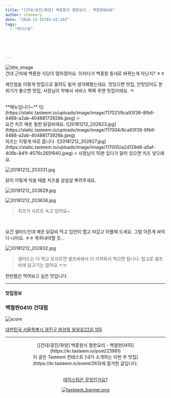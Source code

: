 ```yaml
---
title: "[건대/광진/화양] 백종원식 철판요리 - 백철판0410"
author: steemory
date: "2018-12-15T03:42:24Z"
tags:
  - "테이스팀"
  
  
  
  
  
---
```

![title_image](https://static.tasteem.io/uploads/3843/post/23981/content_b82c3c5d-a361-40e1-b764-eb5afeaabe3c.jpeg)
<br/>
건대 근처에 백종원 식당이 많아졌어요. 이러다가 백종원 동네로 바뀌는게 아닌지? ㅎㅎ

체인점을 이렇게 맛집으로 올려도 될까 생각해봤는데요. 맛있으면 맛집, 안맛있어도 분위기가 좋으면 맛집, 사장님이 착해서 서비스 팍팍 주면 맛집이에요. ㅋ

<BR>
**메뉴입니다~**
![](https://static.tasteem.io/uploads/image/image/117021/8ca93f36-8fb6-4488-a2ab-40488173928b.jpeg)
>

<br>
요건 치즈 매운 철판 닭갈비에요.
![20181212_202823.jpg](https://static.tasteem.io/uploads/image/image/117004/8ca93f36-8fb6-4488-a2ab-40488173928b.jpeg)

<br>
치즈는 이렇게 따로 줍니다.
![20181212_202827.jpg](https://static.tasteem.io/uploads/image/image/117005/a2d129d6-a5af-406b-841f-4576c265f940.jpeg)
> 사장님이 10분 있다가 닭이 있으면 치즈 넣으래요.

<br>

![20181212_203331.jpg](https://static.tasteem.io/uploads/image/image/117006/a2d129d6-a5af-406b-841f-4576c265f940.jpeg)

닭이 이렇게 익을 때쯤 치즈를 살살살 뿌려주세요.


![20181212_203629.jpg](https://static.tasteem.io/uploads/image/image/117008/8ca93f36-8fb6-4488-a2ab-40488173928b.jpeg)



![20181212_203636.jpg](https://static.tasteem.io/uploads/image/image/117010/a2d129d6-a5af-406b-841f-4576c265f940.jpeg)
> 치즈가 사르르 녹고 있어요~

<br>

요건 샐러드인데 매운 닭갈비 먹고 입안이 맵고 따갑고 아플때 드세요. 그럼 아픈게 싸악 다 나아요. ㅎㅎ 특허내야할 듯...

![20181212_202832.jpg](https://static.tasteem.io/uploads/image/image/117012/a2d129d6-a5af-406b-841f-4576c265f940.jpeg)
>  샐러드는 다 먹고 모자르면 셀프바에서 더 가져와서 먹으면 됩니다. 참고로 셀프바에 닭고기는 없어요.ㅜㅠ

한번쯤은 먹어보고 싶은 맛입니다. 


---------------------
#### 맛집정보
### 백철판0410 건대점
![score](https://static.tasteem.io/images/steem/1Crowns.png)

[대한민국 서울특별시 광진구 화양동 동일로22길 105](https://kr.tasteem.io/post/23981#map)

-----------------------------------------
<center>[[건대/광진/화양] 백종원식 철판요리 - 백철판0410](https://kr.tasteem.io/post/23981)
<br/>이 글은 Tasteem 컨테스트
 [내가 소개하는  이번 주 맛집](https://kr.tasteem.io/event/263)에 참가한 글입니다.

<br/>[테이스팀은 무엇인가요?](https://kr.tasteem.io/about)

[![tasteem_banner.png](https://static.tasteem.io/images/tasteem_banner_v3.png)](https://kr.tasteem.io)</center>